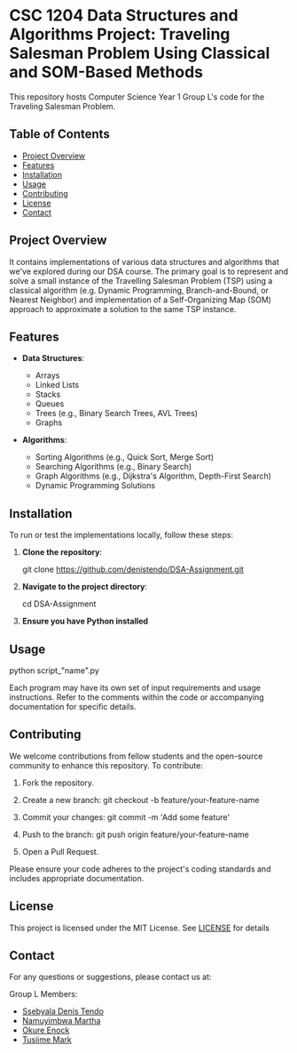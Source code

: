 # CSC 1204 Data Structures and Algorithms Project: Traveling Salesman Problem Using Classical and SOM-Based Methods
This repository hosts Computer Science Year 1 Group L's code for the Traveling Salesman Problem.

## Table of Contents
- [Project Overview](#project-overview)
- [Features](#features)
- [Installation](#installation)
- [Usage](#usage)
- [Contributing](#contributing)
- [License](#license)
- [Contact](#contact)

## Project Overview
It contains implementations of various data structures and algorithms that we've explored during our DSA course. The primary goal is to represent and solve a small instance of the Travelling Salesman Problem (TSP) using a classical algorithm (e.g. Dynamic Programming, Branch-and-Bound, or Nearest Neighbor) and implementation of a Self-Organizing Map (SOM) approach to approximate a solution to the same
TSP instance.

## Features
- **Data Structures**:
  - Arrays
  - Linked Lists
  - Stacks
  - Queues
  - Trees (e.g., Binary Search Trees, AVL Trees)
  - Graphs

- **Algorithms**:
  - Sorting Algorithms (e.g., Quick Sort, Merge Sort)
  - Searching Algorithms (e.g., Binary Search)
  - Graph Algorithms (e.g., Dijkstra's Algorithm, Depth-First Search)
  - Dynamic Programming Solutions

## Installation
To run or test the implementations locally, follow these steps:

1. **Clone the repository**:

	git clone https://github.com/denistendo/DSA-Assignment.git

2. **Navigate to the project directory**:

	cd DSA-Assignment

3. **Ensure you have Python installed**

## Usage

python script_"name".py

Each program may have its own set of input requirements and usage instructions. Refer to the comments within the code or accompanying documentation for specific details.

## Contributing
We welcome contributions from fellow students and the open-source community to enhance this repository. To contribute:

1. Fork the repository.
 
2. Create a new branch:
git checkout -b feature/your-feature-name

3. Commit your changes:
git commit -m 'Add some feature'

4. Push to the branch:
git push origin feature/your-feature-name

5. Open a Pull Request.

Please ensure your code adheres to the project's coding standards and includes appropriate documentation.

## License
This project is licensed under the MIT License. See [LICENSE](LICENSE) for details

## Contact
For any questions or suggestions, please contact us at:

Group L Members:

  - [Ssebyala Denis Tendo](https://github.com/denistendo)
  - [Namuyimbwa Martha](https://github.com/marthakukiriza)
  - [Okure Enock](https://github.com/kulekule2003)
  - [Tusiime Mark](https://github.com/tusiim3)
 

  
